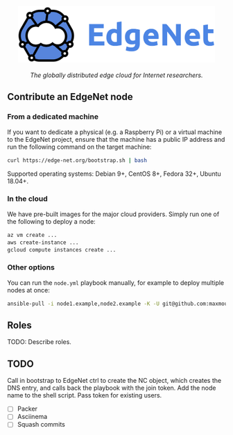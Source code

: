 <p align="center">
  <img src="/assets/edgenet_logo_2020_05_03_w_text_075dpi.png" height="130"><br/><br/>
  <i>The globally distributed edge cloud for Internet researchers.</i>
</p>

## Contribute an EdgeNet node

### From a dedicated machine

If you want to dedicate a physical (e.g. a Raspberry Pi) or a virtual machine to the EdgeNet project,
ensure that the machine has a public IP address and run the following command on the target machine:
```bash
curl https://edge-net.org/bootstrap.sh | bash
```

Supported operating systems: Debian 9+, CentOS 8+, Fedora 32+, Ubuntu 18.04+.

### In the cloud

We have pre-built images for the major cloud providers.
Simply run one of the following to deploy a node:
```bash
az vm create ...
aws create-instance ...
gcloud compute instances create ...
```

### Other options

You can run the `node.yml` playbook manually, for example to deploy multiple nodes at once:
```bash
ansible-pull -i node1.example,node2.example -K -U git@github.com:maxmouchet/node.git node.yml
```

## Roles

TODO: Describe roles.

## TODO

Call in bootstrap to EdgeNet ctrl to create the NC object, which creates the DNS entry, and calls back the playbook with the join token.
Add the node name to the shell script.
Pass token for existing users.

- [ ] Packer
- [ ] Asciinema
- [ ] Squash commits
